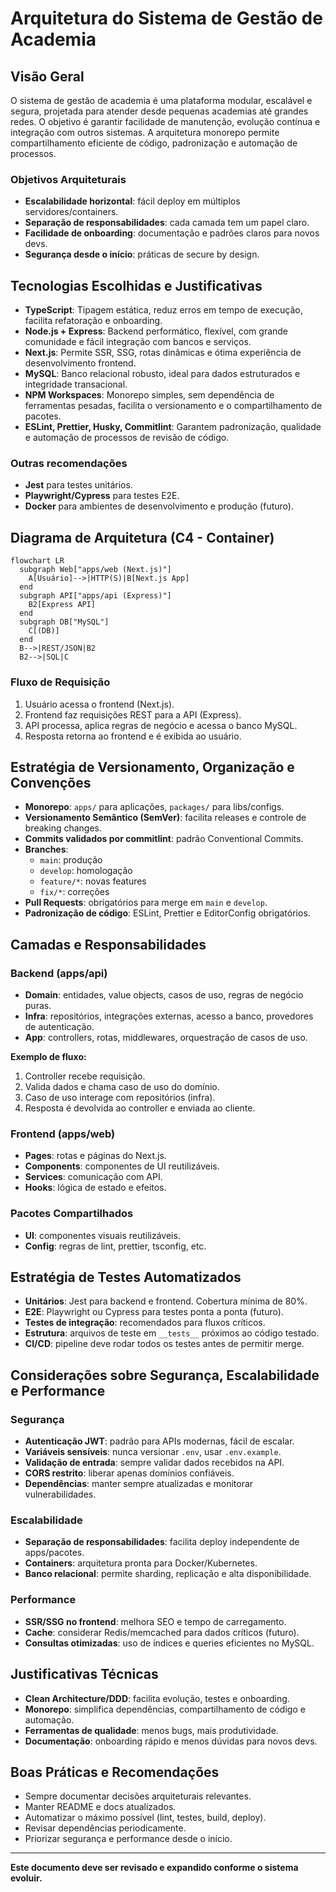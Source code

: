 # Arquitetura do Sistema de Gestão de Academia

## Visão Geral

O sistema de gestão de academia é uma plataforma modular, escalável e segura, projetada para atender desde pequenas academias até grandes redes. O objetivo é garantir facilidade de manutenção, evolução contínua e integração com outros sistemas. A arquitetura monorepo permite compartilhamento eficiente de código, padronização e automação de processos.

### Objetivos Arquiteturais

- **Escalabilidade horizontal**: fácil deploy em múltiplos servidores/containers.
- **Separação de responsabilidades**: cada camada tem um papel claro.
- **Facilidade de onboarding**: documentação e padrões claros para novos devs.
- **Segurança desde o início**: práticas de secure by design.

## Tecnologias Escolhidas e Justificativas

- **TypeScript**: Tipagem estática, reduz erros em tempo de execução, facilita refatoração e onboarding.
- **Node.js + Express**: Backend performático, flexível, com grande comunidade e fácil integração com bancos e serviços.
- **Next.js**: Permite SSR, SSG, rotas dinâmicas e ótima experiência de desenvolvimento frontend.
- **MySQL**: Banco relacional robusto, ideal para dados estruturados e integridade transacional.
- **NPM Workspaces**: Monorepo simples, sem dependência de ferramentas pesadas, facilita o versionamento e o compartilhamento de pacotes.
- **ESLint, Prettier, Husky, Commitlint**: Garantem padronização, qualidade e automação de processos de revisão de código.

### Outras recomendações

- **Jest** para testes unitários.
- **Playwright/Cypress** para testes E2E.
- **Docker** para ambientes de desenvolvimento e produção (futuro).

## Diagrama de Arquitetura (C4 - Container)

```mermaid
flowchart LR
  subgraph Web["apps/web (Next.js)"]
    A[Usuário]-->|HTTP(S)|B[Next.js App]
  end
  subgraph API["apps/api (Express)"]
    B2[Express API]
  end
  subgraph DB["MySQL"]
    C[(DB)]
  end
  B-->|REST/JSON|B2
  B2-->|SQL|C
```

### Fluxo de Requisição

1. Usuário acessa o frontend (Next.js).
2. Frontend faz requisições REST para a API (Express).
3. API processa, aplica regras de negócio e acessa o banco MySQL.
4. Resposta retorna ao frontend e é exibida ao usuário.

## Estratégia de Versionamento, Organização e Convenções

- **Monorepo**: `apps/` para aplicações, `packages/` para libs/configs.
- **Versionamento Semântico (SemVer)**: facilita releases e controle de breaking changes.
- **Commits validados por commitlint**: padrão Conventional Commits.
- **Branches**:
  - `main`: produção
  - `develop`: homologação
  - `feature/*`: novas features
  - `fix/*`: correções
- **Pull Requests**: obrigatórios para merge em `main` e `develop`.
- **Padronização de código**: ESLint, Prettier e EditorConfig obrigatórios.

## Camadas e Responsabilidades

### Backend (apps/api)

- **Domain**: entidades, value objects, casos de uso, regras de negócio puras.
- **Infra**: repositórios, integrações externas, acesso a banco, provedores de autenticação.
- **App**: controllers, rotas, middlewares, orquestração de casos de uso.

**Exemplo de fluxo:**

1. Controller recebe requisição.
2. Valida dados e chama caso de uso do domínio.
3. Caso de uso interage com repositórios (infra).
4. Resposta é devolvida ao controller e enviada ao cliente.

### Frontend (apps/web)

- **Pages**: rotas e páginas do Next.js.
- **Components**: componentes de UI reutilizáveis.
- **Services**: comunicação com API.
- **Hooks**: lógica de estado e efeitos.

### Pacotes Compartilhados

- **UI**: componentes visuais reutilizáveis.
- **Config**: regras de lint, prettier, tsconfig, etc.

## Estratégia de Testes Automatizados

- **Unitários**: Jest para backend e frontend. Cobertura mínima de 80%.
- **E2E**: Playwright ou Cypress para testes ponta a ponta (futuro).
- **Testes de integração**: recomendados para fluxos críticos.
- **Estrutura**: arquivos de teste em `__tests__` próximos ao código testado.
- **CI/CD**: pipeline deve rodar todos os testes antes de permitir merge.

## Considerações sobre Segurança, Escalabilidade e Performance

### Segurança

- **Autenticação JWT**: padrão para APIs modernas, fácil de escalar.
- **Variáveis sensíveis**: nunca versionar `.env`, usar `.env.example`.
- **Validação de entrada**: sempre validar dados recebidos na API.
- **CORS restrito**: liberar apenas domínios confiáveis.
- **Dependências**: manter sempre atualizadas e monitorar vulnerabilidades.

### Escalabilidade

- **Separação de responsabilidades**: facilita deploy independente de apps/pacotes.
- **Containers**: arquitetura pronta para Docker/Kubernetes.
- **Banco relacional**: permite sharding, replicação e alta disponibilidade.

### Performance

- **SSR/SSG no frontend**: melhora SEO e tempo de carregamento.
- **Cache**: considerar Redis/memcached para dados críticos (futuro).
- **Consultas otimizadas**: uso de índices e queries eficientes no MySQL.

## Justificativas Técnicas

- **Clean Architecture/DDD**: facilita evolução, testes e onboarding.
- **Monorepo**: simplifica dependências, compartilhamento de código e automação.
- **Ferramentas de qualidade**: menos bugs, mais produtividade.
- **Documentação**: onboarding rápido e menos dúvidas para novos devs.

## Boas Práticas e Recomendações

- Sempre documentar decisões arquiteturais relevantes.
- Manter README e docs atualizados.
- Automatizar o máximo possível (lint, testes, build, deploy).
- Revisar dependências periodicamente.
- Priorizar segurança e performance desde o início.

---

**Este documento deve ser revisado e expandido conforme o sistema evoluir.**
